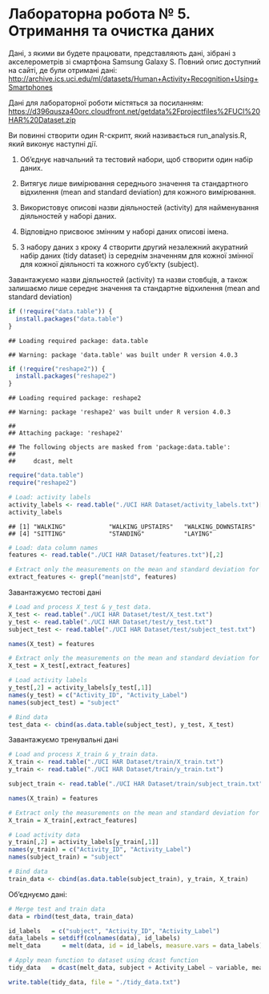 Лабораторна робота № 5. Отримання та очистка даних
==================================================

Дані, з якими ви будете працювати, представляють дані, зібрані з
акселерометрів зі смартфона Samsung Galaxy S. Повний опис доступний на
сайті, де були отримані дані:
<a href="http://archive.ics.uci.edu/ml/datasets/Human+Activity+Recognition+Using+Smartphones" class="uri">http://archive.ics.uci.edu/ml/datasets/Human+Activity+Recognition+Using+Smartphones</a>

Дані для лабораторної роботи містяться за посиланням:
<a href="https://d396qusza40orc.cloudfront.net/getdata%2Fprojectfiles%2FUCI%20HAR%20Dataset.zip" class="uri">https://d396qusza40orc.cloudfront.net/getdata%2Fprojectfiles%2FUCI%20HAR%20Dataset.zip</a>

Ви повинні створити один R-скрипт, який називається run\_analysis.R,
який виконує наступні дії.

1.  Об’єднує навчальний та тестовий набори, щоб створити один набір
    даних.

2.  Витягує лише вимірювання середнього значення та стандартного
    відхилення (mean and standard deviation) для кожного вимірювання.

3.  Використовує описові назви діяльностей (activity) для найменування
    діяльностей у наборі даних.

4.  Відповідно присвоює змінним у наборі даних описові імена.

5.  З набору даних з кроку 4 створити другий незалежний акуратний набір
    даних (tidy dataset) із середнім значенням для кожної змінної для
    кожної діяльності та кожного суб’єкту (subject).

Завантажуємо назви діяльностей (activity) та назви стовбців, а також
залишаємо лише середнє значення та стандартне відхилення (mean and
standard deviation)

``` r
if (!require("data.table")) {
  install.packages("data.table")
}
```

    ## Loading required package: data.table

    ## Warning: package 'data.table' was built under R version 4.0.3

``` r
if (!require("reshape2")) {
  install.packages("reshape2")
}
```

    ## Loading required package: reshape2

    ## Warning: package 'reshape2' was built under R version 4.0.3

    ## 
    ## Attaching package: 'reshape2'

    ## The following objects are masked from 'package:data.table':
    ## 
    ##     dcast, melt

``` r
require("data.table")
require("reshape2")

# Load: activity labels
activity_labels <- read.table("./UCI HAR Dataset/activity_labels.txt")[,2]
activity_labels
```

    ## [1] "WALKING"            "WALKING_UPSTAIRS"   "WALKING_DOWNSTAIRS"
    ## [4] "SITTING"            "STANDING"           "LAYING"

``` r
# Load: data column names
features <- read.table("./UCI HAR Dataset/features.txt")[,2]

# Extract only the measurements on the mean and standard deviation for each measurement.
extract_features <- grepl("mean|std", features)
```

Завантажуємо тестові дані

``` r
# Load and process X_test & y_test data.
X_test <- read.table("./UCI HAR Dataset/test/X_test.txt")
y_test <- read.table("./UCI HAR Dataset/test/y_test.txt")
subject_test <- read.table("./UCI HAR Dataset/test/subject_test.txt")

names(X_test) = features

# Extract only the measurements on the mean and standard deviation for each measurement.
X_test = X_test[,extract_features]

# Load activity labels
y_test[,2] = activity_labels[y_test[,1]]
names(y_test) = c("Activity_ID", "Activity_Label")
names(subject_test) = "subject"

# Bind data
test_data <- cbind(as.data.table(subject_test), y_test, X_test)
```

Завантажуємо тренувальні дані

``` r
# Load and process X_train & y_train data.
X_train <- read.table("./UCI HAR Dataset/train/X_train.txt")
y_train <- read.table("./UCI HAR Dataset/train/y_train.txt")

subject_train <- read.table("./UCI HAR Dataset/train/subject_train.txt")

names(X_train) = features

# Extract only the measurements on the mean and standard deviation for each measurement.
X_train = X_train[,extract_features]

# Load activity data
y_train[,2] = activity_labels[y_train[,1]]
names(y_train) = c("Activity_ID", "Activity_Label")
names(subject_train) = "subject"

# Bind data
train_data <- cbind(as.data.table(subject_train), y_train, X_train)
```

Об’єднуємо дані:

``` r
# Merge test and train data
data = rbind(test_data, train_data)

id_labels   = c("subject", "Activity_ID", "Activity_Label")
data_labels = setdiff(colnames(data), id_labels)
melt_data      = melt(data, id = id_labels, measure.vars = data_labels)

# Apply mean function to dataset using dcast function
tidy_data   = dcast(melt_data, subject + Activity_Label ~ variable, mean)

write.table(tidy_data, file = "./tidy_data.txt")
```
